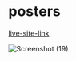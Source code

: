 # posters

[live-site-link](https://neerajkhatri04.github.io/posters/)


![Screenshot (19)](https://user-images.githubusercontent.com/116746130/217552252-a4b3e889-630d-4e7d-9241-b79d06f870a7.png)

